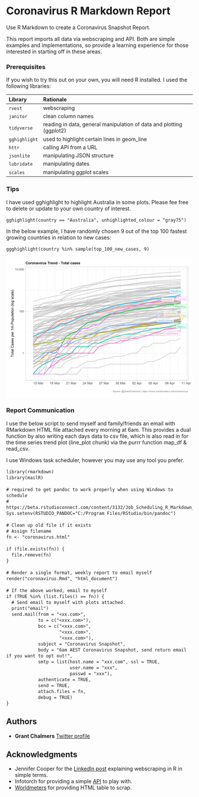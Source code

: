 # Coronavirus R Markdown Report

Use R Markdown to create a Coronavirus Snapshot Report.

This report imports all data via webscraping and API. Both are simple examples and implementations, so provide a learning experience for those interested in starting off in these areas.


### Prerequisites

If you wish to try this out on your own, you will need R installed. I used the following libraries:

| Library  | Rationale |
| :---------- | :-------------------------------------------------------------------- |
| `rvest`      | webscraping                                                          |
| `janitor`    | clean column names                                                   |
| `tidyverse`  | reading in data, general manipulation of data and plotting (ggplot2) |
| `gghighlight`| used to highlight certain lines in geom_line                         |
| `httr`       | calling API from a URL                                               |
| `jsonlite`   | manipulating JSON structure                                          |
| `lubridate`  | manipulating dates                                                   |
| `scales`     | manipulating ggplot scales                                           |


### Tips

I have used gghighlight to highlight Australia in some plots. Please fee free to delete or update to your own country of interest.

```
gghighlight(country == "Australia", unhighlighted_colour = "gray75")
```

In the below example, I have randomly chosen 9 out of the top 100 fastest growing countries in relation to new cases:

```
ggghighlight(country %in% sample(top_100_new_cases, 9)
```

![](images/total_cases_per_1m_log.png)

### Report Communication

I use the below script to send myself and family/friends an email with RMarkdown HTML file attached every morning at 6am. This provides a dual function by also writing each days data to csv file, which is also read in for the time series trend plot (line_plot chunk) via the purrr function map_df & read_csv. 

I use Windows task scheduler, however you may use any tool you prefer.

```
library(rmarkdown)
library(mailR)

# required to get pandoc to work properly when using Windows to schedule
# https://beta.rstudioconnect.com/content/3132/Job_Scheduling_R_Markdown_Reports_via_R.html
Sys.setenv(RSTUDIO_PANDOC="C:/Program Files/RStudio/bin/pandoc")

# Clean up old file if it exists
# Assign filename
fn <- "coronavirus.html"

if (file.exists(fn)) {
  file.remove(fn)
}

# Render a single format, weekly report to email myself
render("coronavirus.Rmd", "html_document")

# If the above worked, email to myself
if (TRUE %in% (list.files() == fn)) {
  # Send email to myself with plots attached.
  print("email")
  send.mail(from = "<xx.com>",
            to = c("<xxx.com>"),
            bcc = c("<xxx.com>",
                    "<xxx.com>",
                    "<xxx.com>"),
            subject = "Coronavirus Snapshot",
            body = "6am AEST Coronavirus Snapshot, send return email if you want to opt out!",
            smtp = list(host.name = "xxx.com", ssl = TRUE,
                        user.name = "xxx",
                        passwd = "xxx"),
            authenticate = TRUE,
            send = TRUE,
            attach.files = fn,
            debug = TRUE)
} 

```

## Authors

* **Grant Chalmers** [Twitter profile](https://twitter.com/GrantChalmers)


## Acknowledgments

* Jennifer Cooper for the [LinkedIn post](https://www.linkedin.com/posts/jennifermariecoopermba_instructions-to-pull-coronavirus-stats-from-ugcPost-6639362773132333056-BR1_) explaining webscraping in R in simple terms.
* Infotorch for providing a simple [API](https://api.infotorch.org/api/covid19/statlist/?geos=NSW,VIC,QLD,WA,SA,TAS,ACT,NT&stat=confirmed) to play with.
* [Worldmeters](https://www.worldometers.info/coronavirus/) for providing HTML table to scrap.

